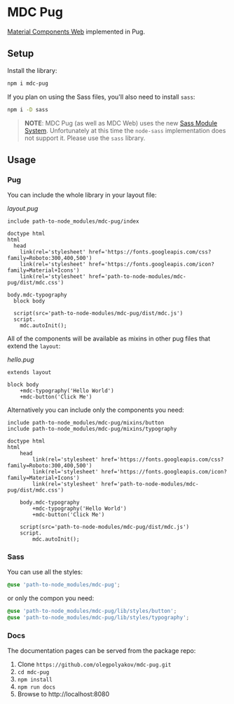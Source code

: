 # MDC Pug

[Material Components Web](https://github.com/material-components/material-components-web) implemented in Pug.

## Setup

Install the library:

```sh
npm i mdc-pug
```

If you plan on using the Sass files, you'll also need to install `sass`:

```sh
npm i -D sass
```

> **NOTE**: MDC Pug (as well as MDC Web) uses the new [Sass Module System](https://sass-lang.com/blog/the-module-system-is-launched). Unfortunately at this time the `node-sass` implementation does not support it. Please use the `sass` library.

## Usage

### Pug

You can include the whole library in your layout file:

*layout.pug*
```pug
include path-to-node_modules/mdc-pug/index

doctype html
html
  head
    link(rel='stylesheet' href='https://fonts.googleapis.com/css?family=Roboto:300,400,500')
    link(rel='stylesheet' href='https://fonts.googleapis.com/icon?family=Material+Icons')
    link(rel='stylesheet' href='path-to-node-modules/mdc-pug/dist/mdc.css')

body.mdc-typography
  block body

  script(src='path-to-node-modules/mdc-pug/dist/mdc.js')
  script.
    mdc.autoInit();
```

All of the components will be available as mixins in other pug files that extend the `layout`:

*hello.pug*
```pug
extends layout

block body
    +mdc-typography('Hello World')
    +mdc-button('Click Me')
```

Alternatively you can include only the components you need:

```pug
include path-to-node_modules/mdc-pug/mixins/button
include path-to-node_modules/mdc-pug/mixins/typography

doctype html
html
    head
        link(rel='stylesheet' href='https://fonts.googleapis.com/css?family=Roboto:300,400,500')
        link(rel='stylesheet' href='https://fonts.googleapis.com/icon?family=Material+Icons')
        link(rel='stylesheet' href='path-to-node-modules/mdc-pug/dist/mdc.css')

    body.mdc-typography
        +mdc-typography('Hello World')
        +mdc-button('Click Me')

    script(src='path-to-node-modules/mdc-pug/dist/mdc.js')
    script.
        mdc.autoInit();
```

### Sass

You can use all the styles:

```scss
@use 'path-to-node_modules/mdc-pug';
```

or only the compon you need:

```scss
@use 'path-to-node_modules/mdc-pug/lib/styles/button';
@use 'path-to-node_modules/mdc-pug/lib/styles/typography';
```

### Docs

The documentation pages can be served from the package repo:

1. Clone `https://github.com/olegpolyakov/mdc-pug.git`
1. `cd mdc-pug`
1. `npm install`
1. `npm run docs`
1. Browse to http://localhost:8080
